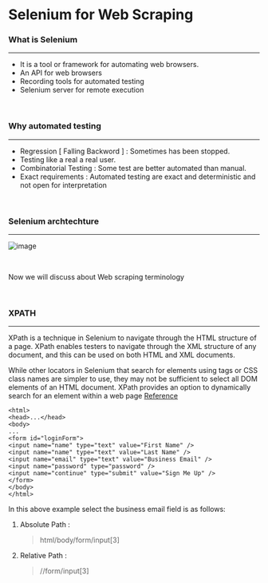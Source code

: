 # Selenium for Web Scraping
 
### What is Selenium
<hr>

- It is a tool or framework for automating web browsers.
- An API for web browsers
- Recording tools for automated testing
- Selenium server for remote execution

<br>

### Why automated testing
<hr>

- Regression [ Falling Backword ] : Sometimes has been stopped.
- Testing like a real a real user.
- Combinatorial Testing : Some test are better automated than manual.
- Exact requirements : Automated testing are exact and deterministic and not open for interpretation

<br>

### Selenium archtechture
<hr>

![image](https://user-images.githubusercontent.com/32831848/150167204-6ed59eac-606a-4a6f-a3b1-5f37fad178e8.png)

<br>

Now we will discuss about Web scraping terminology

<br>

### XPATH
<hr>

XPath is a technique in Selenium to navigate through the HTML structure of a page. XPath enables testers to navigate through the XML structure of any document, and this can be used on both HTML and XML documents.

While other locators in Selenium that search for elements using tags or CSS class names are simpler to use, they may not be sufficient to select all DOM elements of an HTML document. XPath provides an option to dynamically search for an element within a web page [Reference](https://www.browserstack.com/guide/xpath-in-selenium#:~:text=XPath%20is%20a%20technique%20in,both%20HTML%20and%20XML%20documents)


    <html>
    <head>...</head>
    <body>
    ...
    <form id="loginForm">
    <input name="name" type="text" value="First Name" />
    <input name="name" type="text" value="Last Name" />
    <input name="email" type="text" value="Business Email" />
    <input name="password" type="password" />
    <input name="continue" type="submit" value="Sign Me Up" />
    </form>
    </body>
    </html>


In this above example select the business email field is as follows:

1. Absolute Path : 
    > html/body/form/input[3]

2. Relative Path :
    > //form/input[3]
